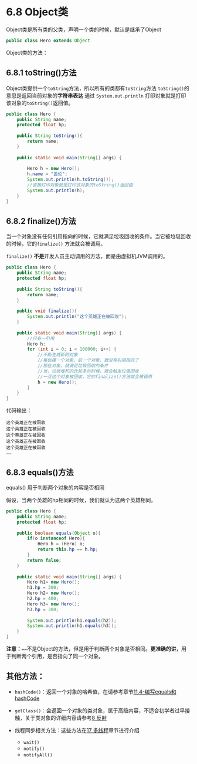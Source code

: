 # 6.8 Object类

Object类是所有类的父类，声明一个类的时候，默认是继承了Object 

```java
public class Hero extends Object
```

Object类的方法：

## 6.8.1 toString()方法

Object类提供一个`toString`方法，所以所有的类都有`toString`方法
`toString()`的意思是返回当前对象的**字符串表达**
通过 `System.out.println` 打印对象就是打印该对象的`toString()`返回值。

```java
public class Hero {
    public String name;
    protected float hp;
      
    public String toString(){
        return name;
    }
      
    public static void main(String[] args) {
         
        Hero h = new Hero();
        h.name = "盖伦";
        System.out.println(h.toString());
        //直接打印对象就是打印该对象的toString()返回值
        System.out.println(h);
    }
}
```

## 6.8.2 finalize()方法

当一个对象没有任何引用指向的时候，它就满足垃圾回收的条件。当它被垃圾回收的时候，它的`finalize()` 方法就会被调用。

`finalize()` **不是**开发人员主动调用的方法，而是由虚拟机JVM调用的。

```java
public class Hero {
    public String name;
    protected float hp;
      
    public String toString(){
        return name;
    }
     
    public void finalize(){
        System.out.println("这个英雄正在被回收");
    }
      
    public static void main(String[] args) {
        //只有一引用
        Hero h;
        for (int i = 0; i < 100000; i++) {
            //不断生成新的对象
            //每创建一个对象，前一个对象，就没有引用指向了
            //那些对象，就满足垃圾回收的条件
            //当，垃圾堆积的比较多的时候，就会触发垃圾回收
            //一旦这个对象被回收，它的finalize()方法就会被调用
            h = new Hero();
        }
    }
}
```

代码输出：

```
这个英雄正在被回收
这个英雄正在被回收
这个英雄正在被回收
这个英雄正在被回收
这个英雄正在被回收
……
```

## 6.8.3 equals()方法

equals() 用于判断两个对象的内容是否相同

假设，当两个英雄的hp相同的时候，我们就认为这两个英雄相同。

```java
public class Hero {
    public String name;
    protected float hp;
      
    public boolean equals(Object o){
        if(o instanceof Hero){
            Hero h = (Hero) o;
            return this.hp == h.hp;
        }
        return false;
    }
      
    public static void main(String[] args) {
        Hero h1= new Hero();
        h1.hp = 300;
        Hero h2= new Hero();
        h2.hp = 400;
        Hero h3= new Hero();
        h3.hp = 300;
         
        System.out.println(h1.equals(h2));
        System.out.println(h1.equals(h3));
    }
}
```

**注意：**`==`不是Object的方法，但是用于判断两个对象是否相同。**更准确的讲**，用于判断两个引用，是否指向了同一个对象。

## 其他方法：

- `hashCode()`：返回一个对象的哈希值，在请参考章节[11.4-编写equals和hashCode](..\11_集合\11.4-编写equals和hashCode.md)

- `getClass()`：会返回一个对象的类对象，属于高级内容，不适合初学者过早接触，关于类对象的详细内容请参考[8 反射](../08_反射/08-反射.md)

- 线程同步相关方法：这些方法在[17 多线程](../17_多线程/17-多线程.md)章节进行介绍
  - `wait()`
  - `notify()`
  - `notifyAll()`